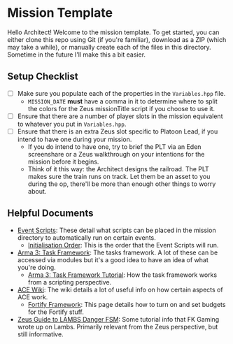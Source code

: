 # Mission Template

Hello Architect! Welcome to the mission template. To get started, you can either clone this repo using Git (if you're familiar), download as a ZIP (which may take a while), or manually create each of the files in this directory. Sometime in the future I'll make this a bit easier.

## Setup Checklist

- [ ] Make sure you populate each of the properties in the `Variables.hpp` file.
  - `MISSION_DATE` **must** have a comma in it to determine where to split the colors for the Zeus missionTitle script if you choose to use it.
- [ ] Ensure that there are a number of player slots in the mission equivalent to whatever you put in `Variables.hpp`.
- [ ] Ensure that there is an extra Zeus slot specific to Platoon Lead, if you intend to have one during your mission.
  - If you do intend to have one, try to brief the PLT via an Eden screenshare or a Zeus walkthrough on your intentions for the mission before it begins.
  - Think of it this way: the Architect designs the railroad. The PLT makes sure the train runs on track. Let them be an asset to you during the op, there'll be more than enough other things to worry about.

## Helpful Documents

- [Event Scripts](https://community.bistudio.com/wiki/Event_Scripts): These detail what scripts can be placed in the mission directory to automatically run on certain events.
  - [Initialisation Order](https://community.bistudio.com/wiki/Initialisation_Order): This is the order that the Event Scripts will run.
- [Arma 3: Task Framework](https://community.bistudio.com/wiki/Arma_3:_Task_Framework): The tasks framework. A lot of these can be accessed via modules but it's a good idea to have an idea of what you're doing.
  - [Arma 3: Task Framework Tutorial](https://community.bistudio.com/wiki/Arma_3:_Task_Framework_Tutorial): How the task framework works from a scripting perspective.
- [ACE Wiki](https://ace3.acemod.org/wiki/): The wiki details a lot of useful info on how certain aspects of ACE work.
  - [Fortify Framework](https://ace3.acemod.org/wiki/framework/fortify-framework): This page details how to turn on and set budgets for the Fortify stuff.
- [Zeus Guide to LAMBS Danger FSM](https://www.fkgaming.eu/guides/official-guides/zeus-guides/zeus-guide-to-lambs-danger/): Some tutorial info that FK Gaming wrote up on Lambs. Primarily relevant from the Zeus perspective, but still informative.
